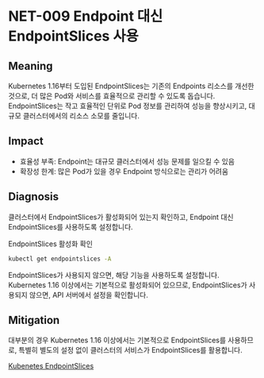 # NET-009 Endpoint 대신 EndpointSlices 사용

## Meaning
Kubernetes 1.16부터 도입된 EndpointSlices는 기존의 Endpoints 리소스를 개선한 것으로, 더 많은 Pod와 서비스를 효율적으로 관리할 수 있도록 돕습니다. EndpointSlices는 작고 효율적인 단위로 Pod 정보를 관리하여 성능을 향상시키고, 대규모 클러스터에서의 리소스 소모를 줄입니다.

## Impact
- 효율성 부족: Endpoint는 대규모 클러스터에서 성능 문제를 일으킬 수 있음
- 확장성 한계: 많은 Pod가 있을 경우 Endpoint 방식으로는 관리가 어려움

## Diagnosis
클러스터에서 EndpointSlices가 활성화되어 있는지 확인하고, Endpoint 대신 EndpointSlices를 사용하도록 설정합니다.

EndpointSlices 활성화 확인

```bash
kubectl get endpointslices -A
```

EndpointSlices가 사용되지 않으면, 해당 기능을 사용하도록 설정합니다. 
Kubernetes 1.16 이상에서는 기본적으로 활성화되어 있으므로, EndpointSlices가 사용되지 않으면, API 서버에서 설정을 확인합니다.

## Mitigation
대부분의 경우 Kubernetes 1.16 이상에서는 기본적으로 EndpointSlices를 사용하므로, 특별히 별도의 설정 없이 클러스터의 서비스가 EndpointSlices를 활용합니다.

[Kubenetes EndpointSlices](https://kubernetes.io/ko/docs/concepts/services-networking/endpoint-slices/)
